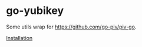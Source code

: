 # go-yubikey

Some utils wrap for <https://github.com/go-piv/piv-go>.

[Installation](https://github.com/go-piv/piv-go/blob/1902689552e974ba88750e3ab71902d253172ead/README.md#installation)
